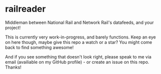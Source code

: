 # railreader

Middleman between National Rail and Network Rail's datafeeds, and your project!

This is currently very work-in-progress, and barely functions.
Keep an eye on here though, maybe give this repo a watch or a star? You might come back to find something awesome!

And if you see something that doesn't look right, please speak to me via email (availiable on my GitHub profile) - or create an issue on this repo. Thanks!
